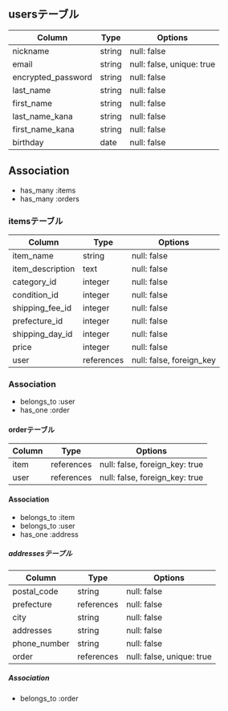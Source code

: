 ## usersテーブル

| Column             | Type   | Options                   |
| ------------------ | ------ | ------------------------- |
| nickname           | string | null: false               |
| email              | string | null: false, unique: true |
| encrypted_password | string | null: false               |
| last_name          | string | null: false               |
| first_name         | string | null: false               |
| last_name_kana     | string | null: false               |
| first_name_kana    | string | null: false               |
| birthday           | date   | null: false               |

## Association

- has_many :items
- has_many :orders

### itemsテーブル
| Column             | Type       | Options                  |
| ------------------ | ---------- | ------------------------ |
| item_name          | string     | null: false              |
| item_description   | text       | null: false              |
| category_id        | integer    | null: false              |
| condition_id       | integer    | null: false              |
| shipping_fee_id    | integer    | null: false              |
| prefecture_id      | integer    | null: false              |
| shipping_day_id    | integer    | null: false              |
| price              | integer    | null: false              |
| user               | references | null: false, foreign_key |

### Association
- belongs_to :user
- has_one :order

#### orderテーブル
| Column  | Type       | Options                        |
| ------- | ---------- | ------------------------------ |
| item    | references | null: false, foreign_key: true |
| user    | references | null: false, foreign_key: true |

#### Association
- belongs_to :item
- belongs_to :user
- has_one :address

##### addressesテーブル
| Column       | Type       | Options                   |
| ------------ | ---------- | ------------------------- |
| postal_code  | string     | null: false               |
| prefecture   | references | null: false               |
| city         | string     | null: false               |
| addresses    | string     | null: false               |
| phone_number | string     | null: false               |
| order        | references | null: false, unique: true |

##### Association
- belongs_to :order


